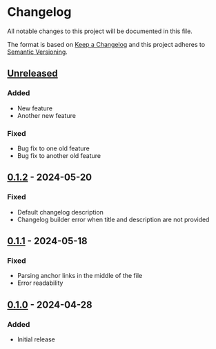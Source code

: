 <!-- markdownlint-disable MD022 MD032 -->
<!-- test flag -->
# Changelog
All notable changes to this project will be documented in this file.

The format is based on [Keep a Changelog](https://keepachangelog.com/en/1.0.0/)
and this project adheres to [Semantic Versioning](https://semver.org/spec/v2.0.0.html).

## [Unreleased]
### Added
- New feature
- Another new feature

### Fixed
- Bug fix to one old feature
- Bug fix to another old feature

## [0.1.2] - 2024-05-20
### Fixed
- Default changelog description
- Changelog builder error when title and description are not provided

## [0.1.1] - 2024-05-18
### Fixed
- Parsing anchor links in the middle of the file
- Error readability

## [0.1.0] - 2024-04-28
### Added
- Initial release

[Unreleased]: https://github.com/napalmpapalam/keep-a-changelog-rs/compare/0.1.2...HEAD
[0.1.2]: https://github.com/napalmpapalam/keep-a-changelog-rs/compare/0.1.1...0.1.2
[0.1.1]: https://github.com/napalmpapalam/keep-a-changelog-rs/compare/0.1.0...0.1.1
[0.1.0]: https://github.com/napalmpapalam/keep-a-changelog-rs/releases/tag/0.1.0

